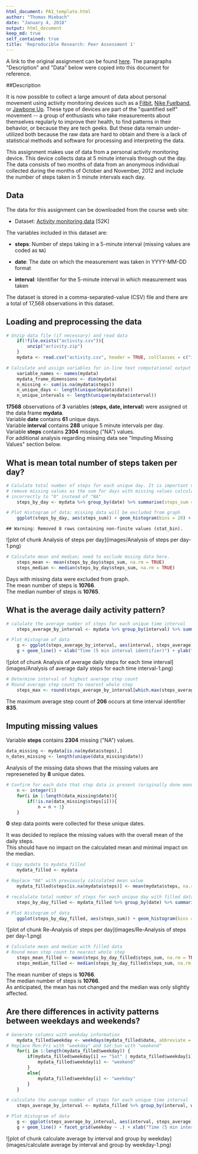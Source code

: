 ```yaml
---
html_document: PA1_template.html
author: "Thomas Miebach"
date: "January 4, 2018"
output: html_document
keep_md: true
self_contained: true
title: 'Reproducible Research: Peer Assessment 1'
---
```


A link to the original assignment can be found [here](https://www.coursera.org/learn/reproducible-research/peer/gYyPt/course-project-1).
The paragraphs "Description" and "Data" below were copied into this document for reference.



##Description

It is now possible to collect a large amount of data about personal
movement using activity monitoring devices such as a
[Fitbit](http://www.fitbit.com), [Nike
Fuelband](http://www.nike.com/us/en_us/c/nikeplus-fuelband), or
[Jawbone Up](https://jawbone.com/up). These type of devices are part of
the "quantified self" movement -- a group of enthusiasts who take
measurements about themselves regularly to improve their health, to
find patterns in their behavior, or because they are tech geeks. But
these data remain under-utilized both because the raw data are hard to
obtain and there is a lack of statistical methods and software for
processing and interpreting the data.

This assignment makes use of data from a personal activity monitoring
device. This device collects data at 5 minute intervals through out the
day. The data consists of two months of data from an anonymous
individual collected during the months of October and November, 2012
and include the number of steps taken in 5 minute intervals each day.

## Data

The data for this assignment can be downloaded from the course web
site:

* Dataset: [Activity monitoring data](https://d396qusza40orc.cloudfront.net/repdata%2Fdata%2Factivity.zip) [52K]

The variables included in this dataset are:

* **steps**: Number of steps taking in a 5-minute interval (missing
    values are coded as `NA`)

* **date**: The date on which the measurement was taken in YYYY-MM-DD
    format

* **interval**: Identifier for the 5-minute interval in which
    measurement was taken

The dataset is stored in a comma-separated-value (CSV) file and there
are a total of 17,568 observations in this
dataset.

## Loading and preprocessing the data


```r
# Unzip data file (if necessary) and read data
    if(!file.exists("activity.csv")){
        unzip("activity.zip")
    }
    mydata <- read.csv("activity.csv", header = TRUE, colClasses = c("integer", "Date", "integer"))

# Calculate and assign variables for in-line text computational output
    variable_names <- names(mydata)
    mydata_frame_dimensions <- dim(mydata)
    n_missing <- sum(is.na(mydata$steps))
    n_unique_days <- length(unique(mydata$date))
    n_unique_intervals <- length(unique(mydata$interval))
```

**17568** observations of **3** variables (**steps, date, interval**) 
were assigned ot the data frame **mydata**.  
Variable **date** contains **61** unique days.  
Variable **interval** contains **288** unique 5 minute intervals per day.  
Variable **steps** contains **2304** missing ("NA") values.  
For additional analysis regarding missing data see "Imputing Missing Values" section below.

## What is mean total number of steps taken per day?


```r
# Calulate total number of steps for each unique day. It is important not to 
# remove missing values as the sum for days with missing values calculates  
# incorrectly to "0" instead of "NA"
    steps_by_day <- mydata %>% group_by(date) %>% summarise(steps_sum = sum(steps, na.rm = FALSE))

# Plot Histogram of data; missing data will be excluded from graph
    ggplot(steps_by_day, aes(steps_sum)) + geom_histogram(bins = 20) + xlab("Total Steps Per Day") + ylab("Frequency") + ggtitle("Histogram of Total Number of Steps Taken Per Day")
```

```
## Warning: Removed 8 rows containing non-finite values (stat_bin).
```

![plot of chunk Analysis of steps per day](images/Analysis of steps per day-1.png)

```r
# Calculate mean and median; need to exclude mssing data here.
    steps_mean <- mean(steps_by_day$steps_sum, na.rm = TRUE)
    steps_median <- median(steps_by_day$steps_sum, na.rm = TRUE)
```
Days with missing data were excluded from graph.  
The mean number of steps is **10766**.  
The median number of steps is **10765**.  

## What is the average daily activity pattern?


```r
# calulate the average number of steps for each unique time interval
    steps_average_by_interval <- mydata %>% group_by(interval) %>% summarise(steps_average = mean(steps, na.rm = TRUE))

# Plot Histogram of data
    g <- ggplot(steps_average_by_interval, aes(interval, steps_average))
    g + geom_line() + xlab("Time (5 min interval identifier)") + ylab("Average Steps") + ggtitle("Average Number of Steps During the Day")
```

![plot of chunk Analysis of average daily steps for each time interval](images/Analysis of average daily steps for each time interval-1.png)

```r
# Determine interval of highest average step count
# Round average step count to nearest whole step
    steps_max <- round(steps_average_by_interval[which.max(steps_average_by_interval$steps_average),], digits = 0)
```

The maximum average step count of **206** occurs at time interval identifier **835**.

## Imputing missing values

Variable **steps** contains **2304** missing ("NA") values.


```r
data_missing <- mydata[is.na(mydata$steps),]
n_dates_missing <- length(unique(data_missing$date))
```

Analysis of the missing data shows that the missing values are represeneted by **8** unique dates.  

```r
# Confirm for each date that step data is present (originally done manually)
    n <- integer(1)
    for(i in 1:length(data_missing$date)){
        if(!is.na(data_missing$steps[i])){
            n = n + 1}
    }
```

**0** step data points were collected for these unique dates.

It was decided to replace the missing values with the overall mean of the daily steps.  
This should have no impact on the calculated mean and minimal impact on the median.


```r
# Copy mydata to mydata_filled
    mydata_filled <- mydata

# Replace "NA" with previously calculated mean value
    mydata_filled$steps[is.na(mydata$steps)] <- mean(mydata$steps, na.rm = TRUE)
```



```r
# recalulate total number of steps for each unique day with filled data
    steps_by_day_filled <- mydata_filled %>% group_by(date) %>% summarise(steps_sum = sum(steps, na.rm = FALSE))

# Plot Histogram of data
    ggplot(steps_by_day_filled, aes(steps_sum)) + geom_histogram(bins = 20) + xlab("Total Steps Per Day") + ylab("Frequency") + ggtitle("Histogram of Total Number of Steps Taken Per Day")
```

![plot of chunk Re-Analysis of steps per day](images/Re-Analysis of steps per day-1.png)

```r
# Calculate mean and median with filled data
# Round mean step count to nearest whole step
    steps_mean_filled <- mean(steps_by_day_filled$steps_sum, na.rm = TRUE)
    steps_median_filled <- median(steps_by_day_filled$steps_sum, na.rm = TRUE)
```

The mean number of steps is **10766**.  
The median number of steps is **10766**.  
As anticipated, the mean has not changed and the median was only slightly affected.

## Are there differences in activity patterns between weekdays and weekends?


```r
# Generate columns with weekday information
    mydata_filled$weekday <- weekdays(mydata_filled$date, abbreviate = TRUE)
# Replace Mon:Fri with "weekday" and Sat:Sun with "weekend"
    for(i in 1:length(mydata_filled$weekday)) {
        if(mydata_filled$weekday[i] == "Sat" | mydata_filled$weekday[i] == "Sun"){
            mydata_filled$weekday[i] <- "weekend"
        }
        else{
            mydata_filled$weekday[i] <- "weekday"
        }
    }
```


```r
# calculate the average number of steps for each unique time interval
    steps_average_by_interval <- mydata_filled %>% group_by(interval, weekday) %>% summarise(steps_average = mean(steps, na.rm = TRUE))

# Plot Histogram of data
    g <- ggplot(steps_average_by_interval, aes(interval, steps_average))
    g + geom_line() + facet_grid(weekday ~ .) + xlab("Time (5 min interval identifier)") + ylab("Average Steps") + ggtitle("Average Number of Steps During the Day")
```

![plot of chunk calculate average by interval and group by weekday](images/calculate average by interval and group by weekday-1.png)


